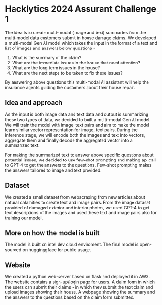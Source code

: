 # Hacklytics 2024 Assurant Challenge 1

The idea is to create multi-modal (image and text) summaries from the multi-model data customers submit in house damage claims. We developed a multi-modal Gen AI model which takes the input in the format of a text and list of images and answers below questions -

1) What is the summary of the claim?
2) What are the immediate issues in the house that need attention?
3) What are the long term issues in the house?
4) What are the next steps to be taken to fix these issues?

By answering above questions this multi-modal AI assistant will help the insurance agents guiding the customers about their house repair.

## Idea and approach

As the input is both image data and text data and output is summarizing these two types of data, we decided to built a multi-modal Gen AI model. We will train the model with image, text pairs and aim to make the model learn similar vector representation for image, text pairs. During the inference stage, we will encode both the images and text into vectors, aggregate them and finally decode the aggregated vector into a summarized text. 

For making the summarized text to answer above specific questions about potential issues, we decided to use few-shot prompting and making api call to GPT-4 to get the answers to the questions. Few-shot prompting makes the answers tailored to image and text provided. 

## Dataset

We created a small dataset from webscraping from new articles about natural calamities to create text and image pairs. From the image dataset provided of damaged exterior and interior photos, we used GPT-4 to get text descriptions of the images and used these text and image pairs also for training our model.

## More on how the model is built

The model is built on  intel dev cloud enviroment. The final model is open-sourced  on hugginggface for public usage. 

## Website

We created a python web-server based on flask and deployed it in AWS. The website contains a sign-up/login page for users. A claim form in which the users can submit their claims - in which they submit the text claim and upload images showing their house. A webpage showing the summary and the answers to the questions based on the claim form submitted. 



